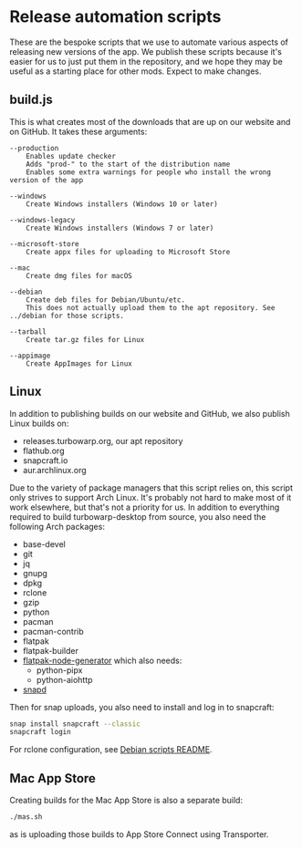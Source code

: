 # Release automation scripts

These are the bespoke scripts that we use to automate various aspects of releasing new versions of the app.  We publish these scripts because it's easier for us to just put them in the repository, and we hope they may be useful as a starting place for other mods. Expect to make changes.

## build.js

This is what creates most of the downloads that are up on our website and on GitHub. It takes these arguments:

```
--production
    Enables update checker
    Adds "prod-" to the start of the distribution name
    Enables some extra warnings for people who install the wrong version of the app

--windows
    Create Windows installers (Windows 10 or later)

--windows-legacy
    Create Windows installers (Windows 7 or later)

--microsoft-store
    Create appx files for uploading to Microsoft Store

--mac
    Create dmg files for macOS

--debian
    Create deb files for Debian/Ubuntu/etc.
    This does not actually upload them to the apt repository. See ../debian for those scripts.

--tarball
    Create tar.gz files for Linux

--appimage
    Create AppImages for Linux
```

## Linux

In addition to publishing builds on our website and GitHub, we also publish Linux builds on:

 - releases.turbowarp.org, our apt repository
 - flathub.org
 - snapcraft.io
 - aur.archlinux.org

Due to the variety of package managers that this script relies on, this script only strives to support Arch Linux. It's probably not hard to make most of it work elsewhere, but that's not a priority for us. In addition to everything required to build turbowarp-desktop from source, you also need the following Arch packages:

 - base-devel
 - git
 - jq
 - gnupg
 - dpkg
 - rclone
 - gzip
 - python
 - pacman
 - pacman-contrib
 - flatpak
 - flatpak-builder
 - [flatpak-node-generator](https://github.com/flatpak/flatpak-builder-tools/tree/master/node) which also needs:
   - python-pipx
   - python-aiohttp
 - [snapd](https://aur.archlinux.org/packages/snapd)

Then for snap uploads, you also need to install and log in to snapcraft:

```bash
snap install snapcraft --classic
snapcraft login
```

For rclone configuration, see [Debian scripts README](../debian/README.md).

## Mac App Store

Creating builds for the Mac App Store is also a separate build:

```bash
./mas.sh
```

as is uploading those builds to App Store Connect using Transporter.
